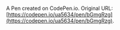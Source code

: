 # 

A Pen created on CodePen.io. Original URL: [https://codepen.io/ua5634/pen/bGmgRzg](https://codepen.io/ua5634/pen/bGmgRzg).

